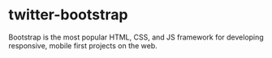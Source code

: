 # twitter-bootstrap
Bootstrap is the most popular HTML, CSS, and JS framework for developing responsive, mobile first projects on the web.
